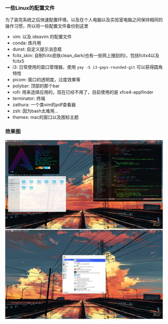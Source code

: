 ### 一些Linux的配置文件

为了装完系统之后快速配置环境，以及在个人电脑以及实验室电脑之间保持相同的操作习惯，所以将一些配置文件备份到这里

+ vim: 以及 ideavim 的配置文件
+ conda: 炼丹用
+ dunst: 自定义提示消息框
+ fcitx_skin: 自制fcitx皮肤clean_dark(也有一些网上搜刮的)，包括fcitx4以及fcitx5
+ i3: 日常使用的窗口管理器，使用 `yay -S i3-gaps-rounded-git` 可以获得圆角特性
+ picom: 窗口的透明度，过度效果等
+ polybar: 顶部的那个bar
+ rofi: 用来选择应用的，现在已经不用了，目前使用的是 xfce4-appfinder
+ terminator: 终端
+ zathura: 一个类vim的pdf查看器
+ zsh: 因为bash太难用...
+ themes: mac的窗口以及图标主题


### 效果图

![](效果图/01.png)
![](效果图/02.png)
